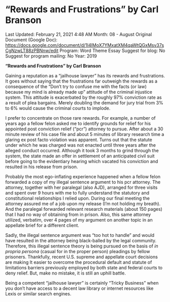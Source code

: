 # “Rewards and Frustrations” by Carl Branson

Last Updated: February 21, 2021 4:48 AM
Month: 08 - August
Original Document (Google Doc): https://docs.google.com/document/d/1I4lMoX7YMxatXM4qaWtQGxMsv37sCgNzwLT88zPBNnw/edit
Program: Word Theme Essay
Suggest for blog: No
Suggest for program mailing: No
Year: 2019

**“Rewards and Frustrations” by Carl Branson**

Gaining a reputation as a “jailhouse lawyer” has its rewards and frustrations. It goes without saying that the frustrations far outweigh the rewards as a consequence of the “Don’t try to confuse me with the facts (or law) because my mind is already made up” attitude of the criminal injustice system. This attitude is exacerbated by the roughly 97% conviction rate as a result of plea bargains. Merely doubling the demand for jury trial from 3% to 6% would cause the criminal courts to implode.

I prefer to concentrate on those rare rewards. For example, a number of years ago a fellow felon asked me to identify grounds for relief for his appointed post conviction relief (“pcr”) attorney to pursue. After about a 30 minute review of his case file and about 5 minutes of library research time a glaring ex post facto violation was apparent. Turns out that the statute under which he was charged was not enacted until three years after the alleged conduct occurred. Although it took 3 months to grind through the system, the state made an offer in settlement of an anticipated civil suit before going to the evidentiary hearing which vacated his conviction and resulted in his release from prison.

Probably the most ego-inflating experience happened when a fellow felon forwarded a copy of my illegal sentence argument to his pcr attorney. The attorney, together with her paralegal (also AJD), arranged for three visits and spent over 9 hours with me to fully understand the statutory and constitutional relationships I relied upon. During our final meeting the attorney assured me of a job upon my release (I’m not holding my breath). And the paralegal forwarded relevant research materials (about 150 pages) that I had no way of obtaining from in prison. Also, this same attorney utilized, verbatim, over 4 pages of my argument on another topic in an appellate brief for a different client.

Sadly, the illegal sentence argument was “too hot to handle” and would have resulted in the attorney being black-balled by the legal community. Therefore, this illegal sentence theory is being pursued on the basis of *in propria persona* (casual for in the proper person) pleadings by fellow prisoners. Thankfully, recent U.S. supreme and appellate court decisions are making It easier to overcome the procedural default and statute of limitations barriers previously employed by both state and federal courts to deny relief. But, make no mistake, it is still an uphill battle.

Being a competent “jailhouse lawyer” is certainly “Tricky Business” when you don’t have access to a decent law library or internet resources like Lexis or similar search engines.